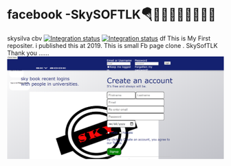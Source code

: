 
# facebook -SkySOFTLK🪂👨🏾‍🎓👨🏽‍💻🤘🏻
skysilva
cbv
[![Integration status](https://app.rollout.io/badges/5de34cc645bc8a657df95b70)](https://app.rollout.io/app/5daff72bfc53991b2d910e6d/settings/info)
[![Integration status](https://app.rollout.io/badges/5de34cc645bc8a657df95b70)](https://app.rollout.io/app/5daff72bfc53991b2d910e6d/settings/info)
df
This is My First repositer. i published this at 2019. This is small Fb page clone .
SkySofTLK
Thank you ......
![Image](https://github.com/kavindyasinthasilva/facebook/blob/master/Screenshot/Screenshot%20(246).png)



